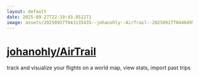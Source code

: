 ```yaml
---
layout: default
date: 2025-09-27T22:19:43.851271
image: assets/20250927T043135435--johanohly--AirTrail--20250927T044649591--cropped.png
---
```


# [johanohly/AirTrail](https://github.com/johanohly/AirTrail)

track and visualize your flights on a world map, view stats, import past trips

